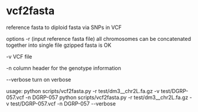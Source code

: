# vcf2fasta
reference fasta to diploid fasta via SNPs in VCF

options
-r (input reference fasta file)
all chromosomes can be concatenated together into single file
gzipped fasta is OK

-v 
VCF file

-n 
column header for the genotype information

--verbose
turn on verbose

usage:
python scripts/vcf2fasta.py -r test/dm3__chr2L.fa.gz -v test/DGRP-057.vcf -n DGRP-057
python scripts/vcf2fasta.py -r test/dm3__chr2L.fa.gz -v test/DGRP-057.vcf -n DGRP-057 --verbose
 
  